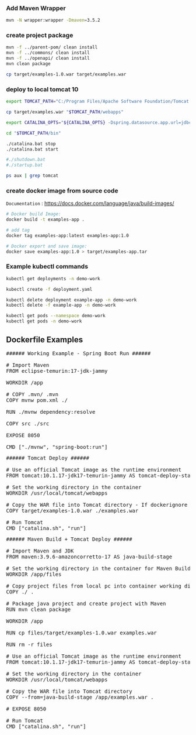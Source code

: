 

### Add Maven Wrapper
```bash
mvn -N wrapper:wrapper -Dmaven=3.5.2
```

### create project package
```bash
mvn -f ../parent-pom/ clean install
mvn -f ../commons/ clean install
mvn -f ../openapi/ clean install
mvn clean package

cp target/examples-1.0.war target/examples.war
```


### deploy to local tomcat 10
```bash
export TOMCAT_PATH="C:/Program Files/Apache Software Foundation/Tomcat 10.1"

cp target/examples.war "$TOMCAT_PATH/webapps" 

export CATALINA_OPTS="${CATALINA_OPTS} -Dspring.datasource.app.url=jdbc:mariadb://bl-nas:3307/media_db -Dspring.datasource.app.username=nas_db_user -Dspring.datasource.app.password=BL-db.112358 -Dspring.datasource.app.driver-class-name=org.mariadb.jdbc.Driver -Dspring.datasource.test.url=jdbc:mariadb://selmankaya.com:3306/selmank1_test_db -Dspring.datasource.test.username=selmank1_app -Dspring.datasource.test.password=NM$8pS3o2lR7 -Dspring.datasource.test.driver-class-name=org.mariadb.jdbc.Driver"

cd "$TOMCAT_PATH/bin"

./catalina.bat stop
./catalina.bat start

#./shutdown.bat
#./startup.bat

ps aux | grep tomcat
```

### create docker image from source code
`Documentation` : <https://docs.docker.com/language/java/build-images/>

```bash
# Docker build Image:
docker build -t examples-app .

# add tag
docker tag examples-app:latest examples-app:1.0

# Docker export and save image:
docker save examples-app:1.0 > target/examples-app.tar
```

### Example kubectl commands 
```bash
kubectl get deployments -n demo-work

kubectl create -f deployment.yaml

kubectl delete deployment example-app -n demo-work
kubectl delete -f example-app -n demo-work

kubectl get pods --namespace demo-work
kubectl get pods -n demo-work
```

## Dockerfile Examples

<pre>
###### Working Example - Spring Boot Run ######

# Import Maven
FROM eclipse-temurin:17-jdk-jammy

WORKDIR /app

# COPY .mvn/ .mvn
COPY mvnw pom.xml ./

RUN ./mvnw dependency:resolve

COPY src ./src

EXPOSE 8050

CMD ["./mvnw", "spring-boot:run"]
</pre>

<pre>
###### Tomcat Deploy ######

# Use an official Tomcat image as the runtime environment
FROM tomcat:10.1.17-jdk17-temurin-jammy AS tomcat-deploy-stage

# Set the working directory in the container
WORKDIR /usr/local/tomcat/webapps

# Copy the WAR file into Tomcat directory - If dockerignore file exists /target path discarded!!!!!!
COPY target/examples-1.0.war ./examples.war

# Run Tomcat
CMD ["catalina.sh", "run"]
</pre>

<pre>
###### Maven Build + Tomcat Deploy ######

# Import Maven and JDK
FROM maven:3.9.6-amazoncorretto-17 AS java-build-stage

# Set the working directory in the container for Maven Build
WORKDIR /app/files

# Copy project files from local pc into container working directory
COPY ./ .

# Package java project and create project with Maven
RUN mvn clean package

WORKDIR /app

RUN cp files/target/examples-1.0.war examples.war

RUN rm -r files

# Use an official Tomcat image as the runtime environment
FROM tomcat:10.1.17-jdk17-temurin-jammy AS tomcat-deploy-stage

# Set the working directory in the container
WORKDIR /usr/local/tomcat/webapps

# Copy the WAR file into Tomcat directory
COPY --from=java-build-stage /app/examples.war .

# EXPOSE 8050

# Run Tomcat
CMD ["catalina.sh", "run"]
</pre>